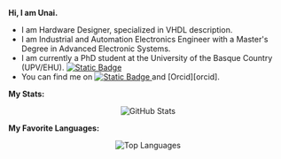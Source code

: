 **Hi, I am Unai.**
* I am Hardware Designer, specialized in VHDL description.
* I am Industrial and Automation Electronics Engineer with a Master's Degree in Advanced Electronic Systems.
* I am currently a PhD student at the University of the Basque Country (UPV/EHU). [![Static Badge](https://img.shields.io/badge/UPV%2FEHU-black?style=flat-square&logo=data%3Aimage%2Fjpeg%3Bbase64%2CiVBORw0KGgoAAAANSUhEUgAAADIAAAAoCAYAAAC8cqlMAAAACXBIWXMAAAsTAAALEwEAmpwYAAADDGlUWHRYTUw6Y29tLmFkb2JlLnhtcAABAFVURi04AFhNTDpjb20uYWRvYmUueG1wADiNtVXbbptAEP0VRF5atcteuKOQKLVTJQ%2B0UWKpfV12BxvFsBRwbOfX%2BtBP6i90wcZ2o8T1Sy1ZYmfPnJ05Z2DPL1cVF4%2FQGilM8zI2f%2F%2F8ZRq5jM1vbkKSagSz%2FOa5hofnLxPx%2FChCaV5eGOeraFVUBbTcWBXzsolWscmlSiHSz10Ym0YPaR9j86rbML4nd8ZI1WD4FkWCEGL4oZWSLEghJB8NRhjFlGHqIkYj5kbUNbY%2FU59Xyyy6H3%2FenqZXsTlr2yrCeLlcWkvbUvUU0zAMMWGYMaQRqFmXLV%2BhsjkbGMbQiDqv2lyVRrfmqVq0sWkOTRTVjrZsrL4hS6gCr3iFqUXwATBJjkOLYodu2uun9ji6mawrwPfQqEUt4PoJyvZsSK9mqlXNTL1R2277rwql2KGrRT3v5ZECwxwKzd1oLO2xVTSqgbeqnig1H6y6GygNZlvMeJdwkZdd5P1BCoz1Pza1bwwRBxF3QllE%2FcgOPxAWEbKBJnoWJG%2F5aWAl82x9CjRJotuyaXkp4HYcmzpi5bmMGPGB%2BilBYcY85DgBR5yQFHnEpoHLwPaoGPLHSiw6Lbr8zehKJTTHTs8opCQNpM%2BRTXiAXOpkKBBZhlIWgqSpZC6kA9vXOtdvD58fsnZVSc0ohENZyhzkCDdAThqEiDPPQ0AJsTOwmQTbNPbnjtRc1VoLrYKOSxFlqi64nqC84FPAVTnt5nlz7k3eaPPW2%2Fl%2BgB%2Fbp3lu9GMXcdFNe2yK3jNpbsP5K%2BqdVucmfzmD8qhJG1ijsnbJa7iaak1OGC%2F8VvkNfzpe%2FGnW%2F9fit2lixssp6A8o7tvBe2PwS8%2F2ng9zc6Xb6nabrRCf%2BHQnycXrY%2Bp6rvRCjyLtkdANOSkKPZYiBsx2SRCEPrBNFZriH1wiC3jgaNmywE8RBydEAaWAHBsgcCShmQ0HXHhfIj7eC37x%2BR1C%2BpveCzNcJ3qxu5Cg1CLW%2Brr5AxDIGdqi%2F4MUAAAFI0lEQVRYhe2ZW4hWVRTHf2su3s3KSEclNS8TilnRxQpFI4UyxOqtsJfAl6ASi5576cGCEnpTEmqwIFQyyqhIscLCS5E4aqKZU045efnGnBn99Pv3sPYZj6fvcs6Zzx6kP3xw9t5rr73%2Fe%2B%2B111r7MypAUjNwB%2FA7MBEQcD6UJwNdwCTgMHACWAW8AzQDB4AGYBbQDTQCReBpYDPQDkwDxgC3hn53AmeDbA8wAhgMdALngKKZnaw036ZKDcBTwHLgQphoI1AAOoA5gAFHgBLwCjAWWAg8DnwArAWeDIRuAS4Cx4FHgGVhEf4CdgQdS4EhwDigF%2FgOeAjYB%2FwKnAQ2VJpsQxUixTB4I%2FATsCsofAA4A7QAW%2FBdOgccBeaF8sjQPgX4ARgFDAcGBX2j8R0eDfThO3Mb8D2%2BC9eHRfkstC0NC1oRVqlBUkNQXghKItkhYSALxIaaWaekljCxhkC0gB%2BbvlB3KfQZEvpNCHo7A6kp%2BJFqCDIWykXgBuCAmf1djcw1gf4dkTQIN2KFqhIwDJiOr5Ji8l%2BbWed%2FOM%2BaiBv7EuB9LhNRaC9nR8uBNfWYgKR5wFzcHuOwMIcvzGxPFoWPKj1W1YNEGPf1GmMVJM2vpSe%2B2oUM48%2BQNEvSKEnDwrHMi74a7dcBbZKek%2FSgpKmShieF4ker2lWcxGJgEfAnfiT6JB0FfgTWm9neDLqaU8iMB94O3z1Al6RjwEoz2wlXGvtcYHuGCVTCKWCmmf2RRljSNOBuoBWPIO7BL5g0BJeZWRtU9%2Bx50Ys7xVQws0PAoagcQqPHcC9e0c8FFKOPLMcpiS%2FxmCqJTjM7nVepmRWBT4BfsvTLS2SfmS0E7gLaEm1daZVIek3SxvD7UNJ0ADO7APyWZUJ5j9Z7YcBeSRvx4K4FPwrbMuhZDNweK68Bfg7fqRcE8hEpAOujgpltkrQVmIob6uYMuvZzJZGJse9Ul0WEOJHGlH1eNbOOeIWZncGj411ZBsev7zhWSlqC7%2BycLIriRDrwcPxfziaGEpA%2BXKiNpCNtDb%2FMiBMp4NdmNSINwAZJ6%2FAsbzaeBT5vZvsioeDpB5vZ2RrjZzo%2B1ZD07LXubfCc46VE3QI8k4uwFnhY0mE8BOnEs8PTwKcxz38QX7xSGH9wVgIRksaehkg59NtXSMhm4LdYSxnZ%2B4AnwvcW%2FF3gEjAT2JR33DiREvmJ9J91MytJKlaRnSypycwumlmBEKxKyrMb%2FYFunMgpYCueH6fFSWA38FWifjdua5Px15A4BplZMveAyseqA3gBP3oLcLtsx13AN5HQFTsg6Ub8cUFhIq34To3Hk6n4Ff058IyZJa%2FQSFcT%2FlLyLnB%2FrKkbeBl%2FkBiJv5rcjOf3M8uoWm1mL1YgmQ2SRkjqSiQ861L2fSNDwlYOq9OMk9azDytTN0nSTXgEGu3spTJXbppwvBq2pREaSBg%2FH9jLZSIGXJS0E3jWzLoHoDvCduCjNIJZiJRzlGPL1I0DVuC2UA0H8VDdcNs7gb9cNoa6Y8BmMytlmGN1SGqStEJSb4ozfUrSmFjftxLt5yUtkzS0bhPMQeheSd9KOiupW1JPGSIFSZNifd5MtO%2B%2FGnPL7ADlqegE%2FIpuxh8FFiXEDuLpaw%2FuyePheTswu4IvyY3Mxh5S0f40VNLxMmLVotjoYqgrBpKzR8idn9cT9SBypA46Box6EEmbWV5V1INIVtTdPqA%2BRLK%2B%2B%2BZOnqqhHi%2BNe4CPufx3RCUYnkC1hZvvf1zT%2BAcJw5X9wH8cewAAAABJRU5ErkJggg%3D%3D)
](https://www.ehu.eus/en/en-home)
* You can find me on [![Static Badge](https://img.shields.io/badge/LinkedIn-white?style=flat-square&logo=data%3Aimage%2Fpng%3Bbase64%2CiVBORw0KGgoAAAANSUhEUgAAADAAAAAwCAYAAABXAvmHAAAD%2BUlEQVRoQ%2B1aWWxMURj%2Bzp3plFYtNWhLNKptLLE0qFCqKSmJICI82KOISIktiioPlgRpPVhCrFEPQoLwQKQdtdSuKEJLqdZStJPW0qLtPf4zYkzrLm0iM7cyfzLJ3HvOzP2%2Bf7v%2Ff85hcJVU22CJ8yQuszgwBNGQud645y5qwVHKJJ4tc%2BzAppG3fkNhji%2BTj5ukCOs2zrCErn7dM64QTGyXC8pW4sSUOgdYaY0tne4uNS7mv5ER8HR5U%2FxyhpSsaAZ2oxloviELzmU5hkkptqMcmNactO%2Fi%2FxmMrbGVkNd3aY4ECHMJYym2GgNlm6bqsVYQIA%2FSl47%2BFrT3M%2BNZeTVqKZcZRXQJhAT44uCkHkgID3RgtlfXIOlsAY7lfTAEB00CEmPInhuFYaFt6oGtIwuM2H8P14orPU5Ck0DfoFa4nzRIEeSh3HdIPPnU2ARGRwTi3Kx%2BiiAvPLdjzOEHxiYgArdk5VD4mP6uLjZmF2Fd5ktjExDoVsWGYnNCWD2ghfZqDNh1B5%2B%2B1xqfgEA4oacVM6KCYPXzcQTulsvFqPzmefACm24a9biKdQB4CXjaQpoWmDcwBDvHRSpizKFYiD9wzzl2fnY%2FhAe2VJy77Uox9t5%2B6xhr7WvGTIqnib2siLT6wSwxSgZ1eFXxDVmFduy%2B%2BQaf6bqxoklgQXRn7B6vQuBVJYbvy3U%2B59HiaPTq6K%2F43NUXCrGVSCyk%2F9uc0B0BviZVfCWV3zEuIw95pV8axcEtBFIzX6B%2FcAAm9e7QKFCi3orZm4v8sird%2BW4hIAAFtvTRBeM64cnHKkTtvI0fdbLm79xCoEnIXSYvoqp3F8WElridQOmXH47AFS9FPXlAcSCsYAgCV4oqMP90vtOv%2B3Tyx%2FaxEYgPa6eKj1PfFLIlB%2B%2BJtJq4xQIiLYalXUd5lehe%2F4jFJOFiYn8M6Vq%2F33CdE0uZ7iplPI8SOJxbijknnyhiiOvWFrbEKFWAU48%2F1uz%2B3GKB9VkvseFikSJIE8XD53WxaGGWFMfnnXqKA3ffedYC4kUmKlg1eZMcg%2BAAi%2BLwwjMF2HNLPRO5xQJ6BF4nD4VYPFASL4F%2FVQtpuZDXAmrB9S%2BrUa8FVLTszUK%2FFaPX0HhdyOtCDTSQ08Se2CMu1KmVBeHtlVcaPtHK3MP3X520urT2hUWlILNTGV2hsZIX2rYFRFGnJGVfazSXMP%2BDLabmvMnHUMyktVkZnLPpev2pEcdpA%2BkIQ2rmICZLNwmg0Y8YNNThr41ucZc2u9Oof15mRC2r98I8Td44csWfwx6R1q1EQpyXMLolOGM8Xc4vT3Ye9nCypHMTElgSEYmje8H0Mc5xG4a3jOOSLMk7sGGUc7HoJ239kBlH5EHDAAAAAElFTkSuQmCC)
](https://www.linkedin.com/in/unai-sainz-estebanez/) and [Orcid][orcid].
 
**My Stats:**

<p align="center">
  <img src="https://github-readme-stats.vercel.app/api?username=unike267&show_icons=true" alt="GitHub Stats">
</p>

**My Favorite Languages:**

<p align="center">
  <img src="https://github-readme-stats.vercel.app/api/top-langs/?username=unike267&layout=compact" alt="Top Languages">
</p>
